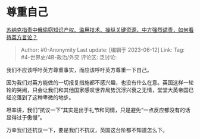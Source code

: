 # 尊重自己
[苏纳克指责中俄偷窃知识产权、滥用技术、操纵关键资源，中方强烈谴责，如何看待英方言论？](https://www.zhihu.com/question/605826161/answer/3069595812)

> Author: #0-Anonymity
> Last update: [编辑于 2023-06-12]
> Link:
> Tag: #4-世界史/4B-政治/外交 
> 评论区:
> 泛讨论:

我们不应该呼吁英方尊重事实，而应该呼吁英方尊重一下自己。

因为我们对英方能做的一切报复措施都不感兴趣，也没有什么在意。英国这样一轮轮的哭闹，只会让我们和其他国家感叹世界局势沉浮兴衰之无情，堂堂大英帝国已经沦落到了这种卑微的地步。

坦率讲，我们“抗议一下”其实是出于礼节和同情，只是避免“一点反应都没有的话显得过于傲慢”。

万幸我们还抗议一下，要是我们不抗议，英国这台阶都不知道怎么下。